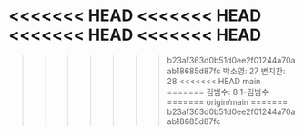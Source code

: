 <<<<<<< HEAD
<<<<<<< HEAD
<<<<<<< HEAD
<<<<<<< HEAD
=======
>>>>>>> b23af363d0b51d0ee2f01244a70aab18685d87fc
박소영: 27
변지찬: 28
<<<<<<< HEAD
>>>>>>> main
=======
김범수: 8
>>>>>>> 1-김범수
=======
>>>>>>> origin/main
=======
>>>>>>> b23af363d0b51d0ee2f01244a70aab18685d87fc
